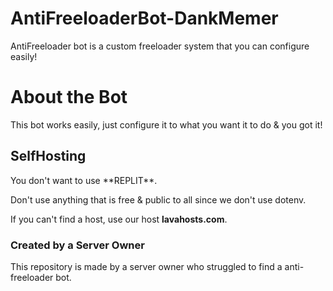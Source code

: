 # AntiFreeloaderBot-DankMemer
AntiFreeloader bot is a custom freeloader system that you can configure easily! 

<h1>About the Bot</h1>
<p>This bot works easily, just configure it to what you want it to do & you got it!</p>
<h2>SelfHosting</h2>
You don't want to use **REPLIT**.

Don't use anything that is free & public to all since we don't use dotenv.

If you can't find a host, use our host **lavahosts.com**.

<h3>Created by a Server Owner</h3>
<p>This repository is made by a server owner who struggled to find a anti-freeloader bot.</p>

